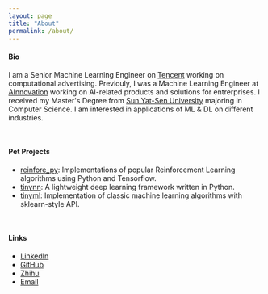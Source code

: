 ```yaml
---
layout: page
title: "About"
permalink: /about/
---
```


#### Bio

I am a Senior Machine Learning Engineer on [Tencent](https://tencent.com/) working on computational advertising. Previouly, I was a Machine Learning Engineer at [AInnovation](https://www.ainnovation.com) working on AI-related products and solutions for entrerprises. I received my Master's Degree from [Sun Yat-Sen University](http://www.sysu.edu.cn) majoring in Computer Science. I am interested in applications of ML & DL on different industries.

<br>

#### Pet Projects

- [reinfore_py](https://github.com/borgwang/reinforce_py): Implementations of popular Reinforcement Learning algorithms using Python and Tensorflow.
- [tinynn](https://github.com/borgwang/tinynn): A lightweight deep learning framework written in Python.
- [tinyml](https://github.com/borgwang/tinyml): Implementation of classic machine learning algorithms with sklearn-style API.

<br>

#### Links

- [LinkedIn](https://www.linkedin.com/in/%E6%A1%82%E6%B3%A2-%E7%8E%8B-185824130/)
- [GitHub](https://github.com/borgwang)
- [Zhihu](https://www.zhihu.com/people/badbobobo)
- [Email](mailto:borgwang@126.com)
